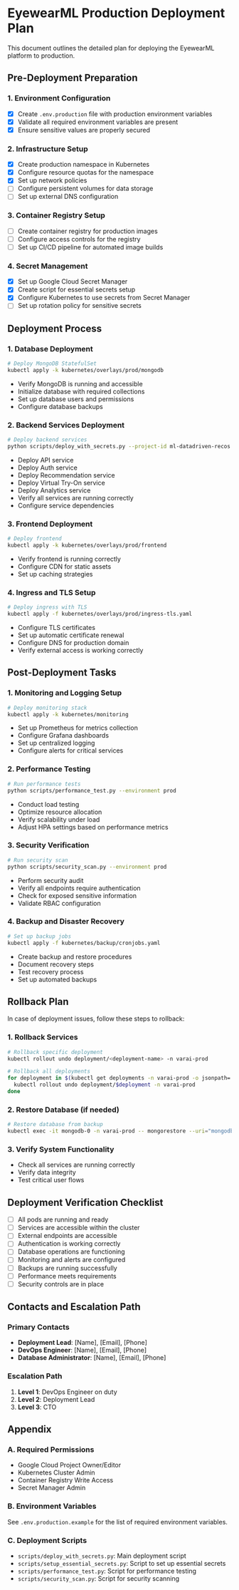 # EyewearML Production Deployment Plan

This document outlines the detailed plan for deploying the EyewearML platform to production.

## Pre-Deployment Preparation

### 1. Environment Configuration
- [x] Create `.env.production` file with production environment variables
- [x] Validate all required environment variables are present
- [x] Ensure sensitive values are properly secured

### 2. Infrastructure Setup
- [x] Create production namespace in Kubernetes
- [x] Configure resource quotas for the namespace
- [x] Set up network policies
- [ ] Configure persistent volumes for data storage
- [ ] Set up external DNS configuration

### 3. Container Registry Setup
- [ ] Create container registry for production images
- [ ] Configure access controls for the registry
- [ ] Set up CI/CD pipeline for automated image builds

### 4. Secret Management
- [x] Set up Google Cloud Secret Manager
- [x] Create script for essential secrets setup
- [x] Configure Kubernetes to use secrets from Secret Manager
- [ ] Set up rotation policy for sensitive secrets

## Deployment Process

### 1. Database Deployment
```bash
# Deploy MongoDB StatefulSet
kubectl apply -k kubernetes/overlays/prod/mongodb
```

- Verify MongoDB is running and accessible
- Initialize database with required collections
- Set up database users and permissions
- Configure database backups

### 2. Backend Services Deployment
```bash
# Deploy backend services
python scripts/deploy_with_secrets.py --project-id ml-datadriven-recos --deployment-type kubernetes --environment prod
```

- Deploy API service
- Deploy Auth service
- Deploy Recommendation service
- Deploy Virtual Try-On service
- Deploy Analytics service
- Verify all services are running correctly
- Configure service dependencies

### 3. Frontend Deployment
```bash
# Deploy frontend
kubectl apply -k kubernetes/overlays/prod/frontend
```

- Verify frontend is running correctly
- Configure CDN for static assets
- Set up caching strategies

### 4. Ingress and TLS Setup
```bash
# Deploy ingress with TLS
kubectl apply -f kubernetes/overlays/prod/ingress-tls.yaml
```

- Configure TLS certificates
- Set up automatic certificate renewal
- Configure DNS for production domain
- Verify external access is working correctly

## Post-Deployment Tasks

### 1. Monitoring and Logging Setup
```bash
# Deploy monitoring stack
kubectl apply -k kubernetes/monitoring
```

- Set up Prometheus for metrics collection
- Configure Grafana dashboards
- Set up centralized logging
- Configure alerts for critical services

### 2. Performance Testing
```bash
# Run performance tests
python scripts/performance_test.py --environment prod
```

- Conduct load testing
- Optimize resource allocation
- Verify scalability under load
- Adjust HPA settings based on performance metrics

### 3. Security Verification
```bash
# Run security scan
python scripts/security_scan.py --environment prod
```

- Perform security audit
- Verify all endpoints require authentication
- Check for exposed sensitive information
- Validate RBAC configuration

### 4. Backup and Disaster Recovery
```bash
# Set up backup jobs
kubectl apply -f kubernetes/backup/cronjobs.yaml
```

- Create backup and restore procedures
- Document recovery steps
- Test recovery process
- Set up automated backups

## Rollback Plan

In case of deployment issues, follow these steps to rollback:

### 1. Rollback Services
```bash
# Rollback specific deployment
kubectl rollout undo deployment/<deployment-name> -n varai-prod

# Rollback all deployments
for deployment in $(kubectl get deployments -n varai-prod -o jsonpath='{.items[*].metadata.name}'); do
  kubectl rollout undo deployment/$deployment -n varai-prod
done
```

### 2. Restore Database (if needed)
```bash
# Restore database from backup
kubectl exec -it mongodb-0 -n varai-prod -- mongorestore --uri="mongodb://username:password@localhost:27017" --archive=/backup/mongodb-backup.gz --gzip
```

### 3. Verify System Functionality
- Check all services are running correctly
- Verify data integrity
- Test critical user flows

## Deployment Verification Checklist

- [ ] All pods are running and ready
- [ ] Services are accessible within the cluster
- [ ] External endpoints are accessible
- [ ] Authentication is working correctly
- [ ] Database operations are functioning
- [ ] Monitoring and alerts are configured
- [ ] Backups are running successfully
- [ ] Performance meets requirements
- [ ] Security controls are in place

## Contacts and Escalation Path

### Primary Contacts
- **Deployment Lead**: [Name], [Email], [Phone]
- **DevOps Engineer**: [Name], [Email], [Phone]
- **Database Administrator**: [Name], [Email], [Phone]

### Escalation Path
1. **Level 1**: DevOps Engineer on duty
2. **Level 2**: Deployment Lead
3. **Level 3**: CTO

## Appendix

### A. Required Permissions
- Google Cloud Project Owner/Editor
- Kubernetes Cluster Admin
- Container Registry Write Access
- Secret Manager Admin

### B. Environment Variables
See `.env.production.example` for the list of required environment variables.

### C. Deployment Scripts
- `scripts/deploy_with_secrets.py`: Main deployment script
- `scripts/setup_essential_secrets.py`: Script to set up essential secrets
- `scripts/performance_test.py`: Script for performance testing
- `scripts/security_scan.py`: Script for security scanning